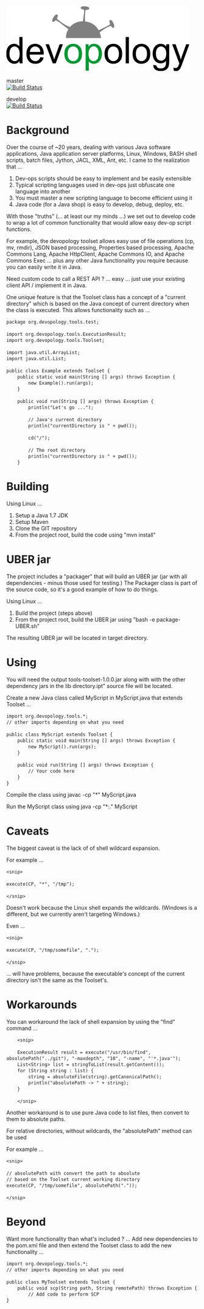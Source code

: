 ![devopology](https://raw.githubusercontent.com/devopology/tools/develop/devopology.png)

master  
[![Build Status](https://travis-ci.org/devopology/tools.svg?branch=master)](https://travis-ci.org/devopology/tools)

develop  
[![Build Status](https://travis-ci.org/devopology/tools.svg?branch=develop)](https://travis-ci.org/devopology/tools)

# Background

Over the course of ~20 years, dealing with various Java software applications, Java application server platforms, Linux, Windows, BASH shell scripts, batch files, Jython, JACL, XML, Ant, etc. I came to the realization that ...

1. Dev-ops scripts should be easy to implement and be easily extensible
2. Typical scripting languages used in dev-ops just obfuscate one language into another
3. You must master a new scripting language to become efficient using it
3. Java code (for a Java shop) is easy to develop, debug, deploy, etc.

With those "truths" (... at least our my minds ...) we set out to develop code to wrap a lot of common
functionality that would allow easy dev-op script functions.

For example, the devopology toolset allows easy use of file operations (cp, mv, rmdir), JSON based processing, Properties based processing, Apache Commons Lang, Apache HttpClient, Apache Commons IO, and Apache Commons Exec ... plus any other Java functionality you require because you can easily write it in Java.

Need custom code to call a REST API ? ... easy ... just use your existing client API / implement it in Java.

One unique feature is that the Toolset class has a concept of a "current directory" which is based on the Java concept of current directory when the class is executed.  This allows functionality such as ...

    package org.devopology.tools.test;
    
    import org.devopology.tools.ExecutionResult;
    import org.devopology.tools.Toolset;
    
    import java.util.ArrayList;
    import java.util.List;
    
    public class Example extends Toolset {
        public static void main(String [] args) throws Exception {
            new Example().run(args);
        }
    
        public void run(String [] args) throws Exception {
            println("Let's go ...");
            
            // Java's current directory
            println("currentDirectory is " + pwd());
            
            cd("/");
            
            // The root directory
            println("currentDirectory is " + pwd());
        }

# Building

Using Linux ...

1. Setup a Java 1.7 JDK
2. Setup Maven
3. Clone the GIT repository
4. From the project root, build the code using "mvn install"

# UBER jar

The project includes a "packager" that will build an UBER jar (jar with all dependencies - minus those used for testing.) The Packager class is part of the source code, so it's a good example of how to do things.

Using Linux ...

1. Build the project (steps above)
5. From the project root, build the UBER jar using "bash -e package-UBER.sh"

The resulting UBER jar will be located in target directory. 

# Using

You will need the output tools-toolset-1.0.0.jar along with with the other dependency jars in the lib directory.ipt" source file will be located.

Create a new Java class called MyScript in MyScript.java that extends Toolset ...

    import org.devopology.tools.*;
    // other imports depending on what you need

    public class MyScript extends Toolset {
        public static void main(String [] args) throws Exception {
            new MyScript().run(args);
        }
    
        public void run(String [] args) throws Exception {
            // Your code here
        }
    }

Compile the class using  javac -cp "*" MyScript.java

Run the MyScript class using  java -cp "*:." MyScript

# Caveats

The biggest caveat is the lack of of shell wildcard expansion.

For example ... 

    <snip>
    
    execute(CP, "*", "/tmp");
    
    </snip>

Doesn't work because the Linux shell expands the wildcards. (Windows is a different, but we currently aren't targeting Windows.)

Even ...

    <snip>
    
    execute(CP, "/tmp/somefile", ".");
    
    </snip>

... will have problems, because the executable's concept of the current directory isn't the same as the Toolset's.

# Workarounds

You can workaround the lack of shell expansion by using the "find" command ...

        <snip>

        ExecutionResult result = execute("/usr/bin/find", absolutePath("../git"), "-maxdepth", "10", "-name", "'*.java'");
        List<String> list = stringToList(result.getContent());
        for (String string : list) {
            string = absoluteFile(string).getCanonicalPath();
            println("absolutePath -> " + string);
        }
        
        </snip>

Another workaround is to use pure Java code to list files, then convert to them to absolute paths.

For relative directories, without wildcards, the "absolutePath" method can be used

For example ...

    <snip>
    
    // absolutePath with convert the path to absolute
    // based on the Toolset current working directory
    execute(CP, "/tmp/somefile", absolutePath("."));
    
    </snip>

# Beyond

Want more functionality than what's included ? ... Add new dependencies to the pom.xml file and then extend the Toolset class to add the new functionality ...

    import org.devopology.tools.*;
    // other imports depending on what you need

    public class MyToolset extends Toolset {
        public void scp(String path, String remotePath) throws Exception {
            // Add code to perform SCP
    }

